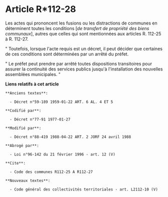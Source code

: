 # Article R*112-28

Les actes qui prononcent les fusions ou les distractions de communes en déterminent toutes les conditions  [*de transfert de
propriété des biens communaux*], autres que celles qui sont mentionnées aux articles R. 112-25 à R. 112-27.

" Toutefois, lorsque l'acte requis est un décret, il peut décider que certaines de ces conditions sont déterminées par un
arrêté du préfet.

" Le préfet peut prendre par arrêté toutes dispositions transitoires pour assurer la continuité des services publics jusqu'à
l'installation des nouvelles assemblées municipales. "

**Liens relatifs à cet article**

	**Anciens textes**:

	  - Décret n°59-189 1959-01-22 ART. 6 AL. 4 ET 5

	**Codifié par**:

	  - Décret n°77-91 1977-01-27

	**Modifié par**:

	  - Décret n°88-419 1988-04-22 ART. 2 JORF 24 avril 1988

	**Abrogé par**:

	  - Loi n°96-142 du 21 février 1996 - art. 12 (V)

	**Cite**:

	  - Code des communes R112-25 A R112-27

	**Nouveaux textes**:

	  - Code général des collectivités territoriales - art. L2112-10 (V)
